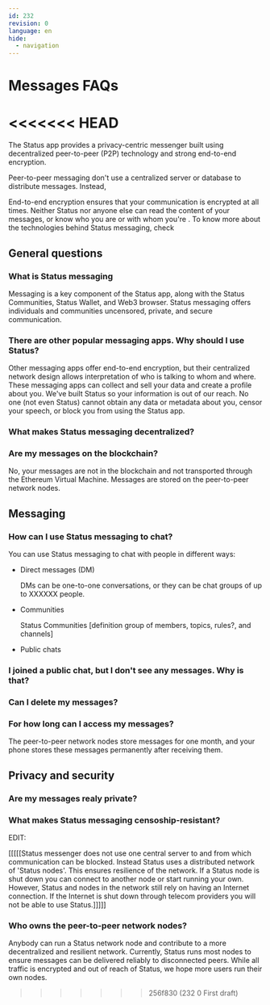 ```yaml
---
id: 232
revision: 0
language: en
hide:
  - navigation
---
```


# Messages FAQs
<<<<<<< HEAD
=======

The Status app provides a privacy-centric messenger built using decentralized peer-to-peer (P2P) technology and strong end-to-end encryption.

Peer-to-peer messaging don't use a centralized server or database to distribute messages. Instead, 

End-to-end encryption ensures that your communication is encrypted at all times. Neither Status nor anyone else can read the content of your messages, or know who you are or with whom you're . To know more about the technologies behind Status messaging, check 

## General questions

### What is Status messaging

Messaging is a key component of the Status app, along with the Status Communities, Status Wallet, and Web3 browser. Status messaging offers individuals and communities uncensored, private, and secure communication.


### There are other popular messaging apps. Why should I use Status?

Other messaging apps offer end-to-end encryption, but their centralized network design allows interpretation of who is talking to whom and where. These messaging apps can collect and sell your data and create a profile about you. We've built Status so your information is out of our reach. No one (not even Status) cannot obtain any data or metadata about you, censor your speech, or block you from using the Status app.

### What makes Status messaging decentralized?


### Are my messages on the blockchain?

No, your messages are not in the blockchain and not transported through the Ethereum Virtual Machine. Messages are stored on the peer-to-peer network nodes.


## Messaging

### How can I use Status messaging to chat?

You can use Status messaging to chat with people in different ways:

- Direct messages (DM)

    DMs can be one-to-one conversations, or they can be chat groups of up to XXXXXX people.

- Communities

    Status Communities [definition group of members, topics, rules?, and channels]

- Public chats

    

### I joined a public chat, but I don't see any messages. Why is that?


### Can I delete my messages?



### For how long can I access my messages?

The peer-to-peer network nodes store messages for one month, and your phone stores these messages permanently after receiving them.


## Privacy and security

### Are my messages realy private?


### What makes Status messaging censoship-resistant?

EDIT:

[[[[[Status messenger does not use one central server to and from which communication can be blocked. Instead Status uses a distributed network of 'Status nodes'. This ensures resilience of the network. If a Status node is shut down you can connect to another node or start running your own. However, Status and nodes in the network still rely on having an Internet connection. If the Internet is shut down through telecom providers you will not be able to use Status.]]]]]

### Who owns the peer-to-peer network nodes?

Anybody can run a Status network node and contribute to a more decentralized and resilient network. Currently, Status runs most nodes to ensure messages can be delivered reliably to disconnected peers. While all traffic is encrypted and out of reach of Status, we hope more users run their own nodes.
>>>>>>> 256f830 (232 0 First draft)
